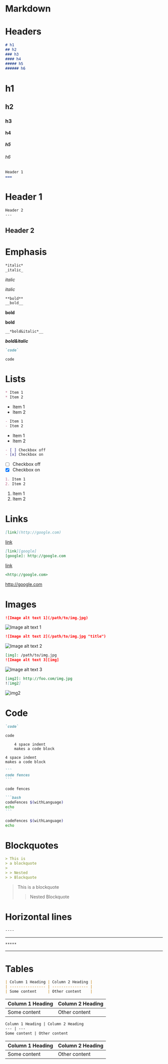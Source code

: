 Markdown
===

# Headers

```markdown
# h1
## h2
### h3
#### h4
##### h5
###### h6
```

# h1
## h2
### h3
#### h4
##### h5
###### h6

```markdown
Header 1
===
```

Header 1
===


```markdown
Header 2
---
```

Header 2
---

# Emphasis

```markdown
*italic*
_italic_
```

*italic*

_italic_

```markdown
**bold**
__bold__
```

**bold**

__bold__

```markdown
__*bold&italic*__
```

__*bold&italic*__

```markdown
`code`
```

`code`


# Lists

```markdown
* Item 1
* Item 2
```

* Item 1
* Item 2

```markdown
- Item 1
- Item 2
```

- Item 1
- Item 2

```markdown
- [ ] Checkbox off
- [x] Checkbox on
```

- [ ] Checkbox off
- [x] Checkbox on

```markdown
1. Item 1
2. Item 2
```

1. Item 1
2. Item 2


# Links

```markdown
[link](http://google.com)
```

[link](http://google.com)

```markdown
[link][google]
[google]: http://google.com
```

[link](http://google.com)

```markdown
<http://google.com>
```

<http://google.com>


# Images

```markdown
![Image alt text 1](/path/to/img.jpg)
```

![Image alt text 1](retire.jpg)


```markdown
![Image alt text 2](/path/to/img.jpg "title")
```

![Image alt text 2](retire.jpg "retire.jpg")


```markdown
[img]: /path/to/img.jpg
![Image alt text 3][img]
```

[img]: (retire.jpg)
![Image alt text 3][img]


```markdown
[img2]: http://foo.com/img.jpg
![img2]
```

[img2]: https://www.pinnacleadvisory.com/wp-content/uploads/2017/08/retirement-1000x500.jpg
![img2]


# Code

```markdown
`code`
```

`code`

```
    4 space indent
    makes a code block
```
    4 space indent
    makes a code block


~~~markdown
```
code fences
```
~~~

```
code fences
```


~~~markdown
```bash
codeFences $(withLanguage)
echo
```
~~~

```bash
codeFences $(withLanguage)
echo 
```


# Blockquotes

```markdown
> This is
> a blockquote
>
> > Nested
> > Blockquote
```

> This is
> a blockquote
>
> > Nested
> > Blockquote


# Horizontal lines

```markdown
----
```

------

```markdown
*****
```

*****

# Tables

```markdown
| Column 1 Heading | Column 2 Heading |
| ---------------- | ---------------- |
| Some content     | Other content    |
```

| Column 1 Heading | Column 2 Heading |
| ---------------- | ---------------- |
| Some content     | Other content    |

```markdown
Column 1 Heading | Column 2 Heading
--- | ---
Some content | Other content
```

Column 1 Heading | Column 2 Heading
--- | ---
Some content | Other content
